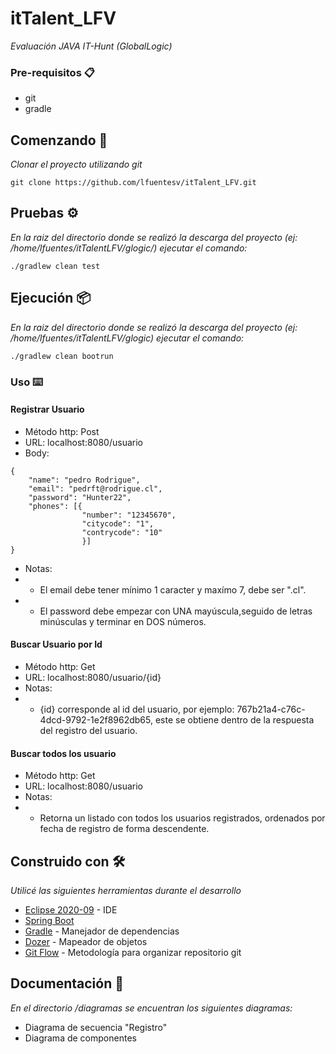 # itTalent_LFV
_Evaluación JAVA IT-Hunt (GlobalLogic)_

### Pre-requisitos 📋

 * git
 * gradle

## Comenzando 🚀

_Clonar el proyecto utilizando git_
```
git clone https://github.com/lfuentesv/itTalent_LFV.git
```

## Pruebas ⚙️

_En la raiz del directorio donde se realizó la descarga del proyecto (ej: /home/lfuentes/itTalentLFV/glogic/) ejecutar el comando:_
```
./gradlew clean test
```

## Ejecución 📦

_En la raiz del directorio donde se realizó la descarga del proyecto (ej: /home/lfuentes/itTalentLFV/glogic) ejecutar el comando:_
```
./gradlew clean bootrun
```

### Uso ⌨️

#### Registrar Usuario
 * Método http: Post
 * URL: localhost:8080/usuario
 * Body:
```
{
    "name": "pedro Rodrigue",
    "email": "pedrft@rodrigue.cl",
    "password": "Hunter22",
    "phones": [{
                "number": "12345670",
                "citycode": "1",
                "contrycode": "10"
                }]
}
```
 * Notas: 
 * * El email debe tener mínimo 1 caracter y maxímo 7, debe ser ".cl".
 * * El password debe empezar con UNA mayúscula,seguido de letras minúsculas y terminar en DOS números.

#### Buscar Usuario por Id
 * Método http: Get
 * URL: localhost:8080/usuario/{id}
 * Notas: 
 * * {id} corresponde al id del usuario, por ejemplo: 767b21a4-c76c-4dcd-9792-1e2f8962db65, este se obtiene dentro de la respuesta del registro del usuario.

#### Buscar todos los usuario

 * Método http: Get
 * URL: localhost:8080/usuario
 * Notas: 
 * * Retorna un listado con todos los usuarios registrados, ordenados por fecha de registro de forma descendente.

## Construido con 🛠️

_Utilicé las siguientes herramientas durante el desarrollo_

* [Eclipse 2020-09](https://www.eclipse.org/) - IDE
* [Spring Boot](https://spring.io/projects/spring-boot#overview) 
* [Gradle](https://gradle.org/) - Manejador de dependencias
* [Dozer](http://dozer.sourceforge.net/documentation/about.html) - Mapeador de objetos
* [Git Flow](https://nvie.com/posts/a-successful-git-branching-model/) - Metodología para organizar repositorio git

## Documentación 📖
_En el directorio /diagramas se encuentran los siguientes diagramas:_
 * Diagrama de secuencia "Registro"
 * Diagrama de componentes

